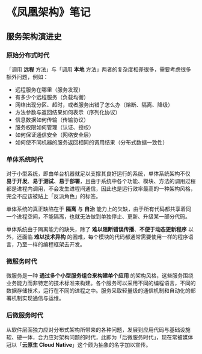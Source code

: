 # 《凤凰架构》笔记

## 服务架构演进史

### 原始分布式时代

「调用 **远程** 方法」与「调用 **本地** 方法」两者的复杂度相差很多，需要考虑很多额外问题，例如：

- 远程服务在哪里（服务发现）
- 有多少个远程服务（负载均衡）
- 网络出现分区、超时，或者服务出错了怎么办（熔断、隔离、降级）
- 方法参数与返回结果如何表示（序列化协议）
- 信息数据如何传输（传输协议）
- 服务权限如何管理（认证、授权）
- 如何保证通信安全（网络安全层）
- 如何使不同机器的服务返回相同的调用结果（分布式数据一致性）

### 单体系统时代

对于小型系统，即由单台机器就足以支撑其良好运行的系统，单体系统架构不仅 **易于开发**、**易于测试**、**易于部署**，且由于系统中各个功能、模块、方法的调用过程都是进程内调用，不会发生进程间通信，因此也是运行效率最高的一种架构风格，完全不应该被贴上「反派角色」的标签。

单体系统的真正缺陷在于 **隔离** 与 **自治** 能力上的欠缺，由于所有代码都共享着同一个进程空间，不能隔离，也就无法做到单独停止、更新、升级某一部分代码。

单体系统由于隔离能力的缺失，除了 **难以阻断错误传播**、**不便于动态更新程序** 以外，还面临 **难以技术异构** 的困难，每个模块的代码都通常需要使用一样的程序语言，乃至一样的编程框架去开发。

### 微服务时代

微服务是一种 **通过多个小型服务组合来构建单个应用** 的架构风格，这些服务围绕业务能力而非特定的技术标准来构建。各个服务可以采用不同的编程语言，不同的数据存储技术，运行在不同的进程之中。服务采取轻量级的通信机制和自动化的部署机制实现通信与运维。

### 后微服务时代

从软件层面独力应对分布式架构所带来的各种问题，发展到应用代码与基础设施软、硬一体，合力应对架构问题的时代，此即为「后微服务时代」，现在常被媒体冠以「**云原生 Cloud Native**」这个颇为抽象的名字加以宣传。
